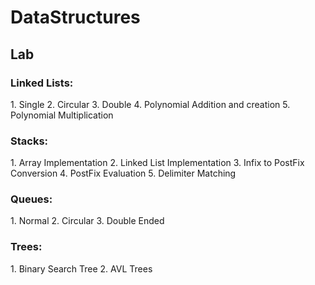 <h1> DataStructures</h1>
<h2> Lab</h2>

<h3>Linked Lists:</h3>
1. Single
2. Circular
3. Double
4. Polynomial Addition and creation
5. Polynomial Multiplication

<h3>Stacks:</h3>
1. Array Implementation
2. Linked List Implementation
3. Infix to PostFix Conversion
4. PostFix Evaluation
5. Delimiter Matching

<h3>Queues:</h3>
1. Normal 
2. Circular
3. Double Ended

<h3>Trees:</h3>
1. Binary Search Tree
2. AVL Trees
